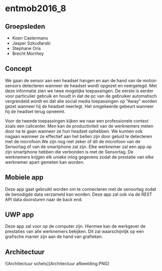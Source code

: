 # entmob2016_8
## Groepsleden
- Koen Castermans
- Jasper Szkudlarski
- Stephane Oris
- Brecht Morrhey


## Concept
We gaan de sensor aan een headset hangen en aan de hand van de motion sensors detecteren wanneer de headset wordt opgezet en neergelegd. Met deze informatie zien we twee mogelijke toepassingen. De eerste is eerder voor particulier gebruik en houdt in dat de pc van de gebruiker automatisch vergrendeld wordt en dat alle social media toepassingen op "Away" worden gezet wanneer hij de headset neerlegt. Het omgekeerde gebeurt wanneer hij de headset terug opneemt.

Voor de tweede toepassingen kijken we naar een professionele context zoals een callcenter. Men kan de productiviteit van de werknemers meten door na te gaan wanneer ze hun headset ophebben. We kunnen ook nagaan wanneer ze effectief aan het bellen zijn door geluid te detecteren met de microfoon.We zijn nog niet zeker of dit de microfoon van de Sensortag of van de smartphone zal zijn.
Elke werknemer zal een app op zijn smartphone hebben die verbonden is met de Sensortag. De werknemers krijgen elk unieke inlog gegevens zodat de prestatie van elke werknemer apart gemeten kan worden. 

## Mobiele app
Deze app gaat gebruikt worden om te connecteren met de sensortag zodat de benodigde data verzameld kan worden. Deze app zal ook via de REST API data doorsturen naar de back end.

## UWP app
Deze app zal voor op de computer zijn. Hiermee kan de werkgever de prestaties van alle werknemers bekijken. Dit zal waarschijnlijk op een grafische manier zijn aan de hand van grafieken.

## Architectuur
![Architectuur schets](Architectuur afbeelding.PNG)
